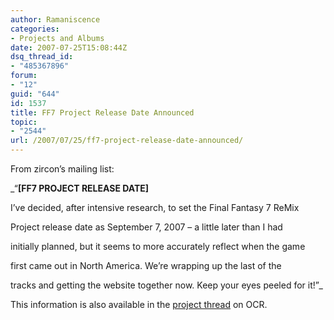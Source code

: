 ```yaml
---
author: Ramaniscence
categories:
- Projects and Albums
date: 2007-07-25T15:08:44Z
dsq_thread_id:
- "485367896"
forum:
- "12"
guid: "644"
id: 1537
title: FF7 Project Release Date Announced
topic:
- "2544"
url: /2007/07/25/ff7-project-release-date-announced/
---
```


From zircon&#8217;s mailing list:

_&#8220;**[FF7 PROJECT RELEASE DATE]**
  
I&#8217;ve decided, after intensive research, to set the Final Fantasy 7 ReMix 
  
Project release date as September 7, 2007 &#8211; a little later than I had 
  
initially planned, but it seems to more accurately reflect when the game 
  
first came out in North America. We&#8217;re wrapping up the last of the 
  
tracks and getting the website together now. Keep your eyes peeled for it!&#8221;_

This information is also available in the <a target="_blank" href="http://www.ocremix.org/forums/showthread.php?p=297611#post297611">project thread</a> on OCR.